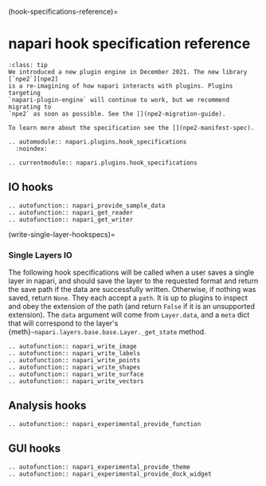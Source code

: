 (hook-specifications-reference)=

# napari hook specification reference

```{admonition} Introducing npe2
:class: tip
We introduced a new plugin engine in December 2021. The new library [`npe2`][npe2]
is a re-imagining of how napari interacts with plugins. Plugins targeting
`napari-plugin-engine` will continue to work, but we recommend migrating to
`npe2` as soon as possible. See the [](npe2-migration-guide).

To learn more about the specification see the [](npe2-manifest-spec).
```

```{eval-rst}
.. automodule:: napari.plugins.hook_specifications
  :noindex:

.. currentmodule:: napari.plugins.hook_specifications
```

## IO hooks

```{eval-rst}
.. autofunction:: napari_provide_sample_data
.. autofunction:: napari_get_reader
.. autofunction:: napari_get_writer
```

(write-single-layer-hookspecs)=

### Single Layers IO

The following hook specifications will be called when a user saves a single
layer in napari, and should save the layer to the requested format and return
the save path if the data are successfully written. Otherwise, if nothing was saved, return `None`.
They each accept a `path`.
It is up to plugins to inspect and obey the extension of the path (and return
`False` if it is an unsupported extension). The `data` argument will come
from `Layer.data`, and a `meta` dict that will correspond to the layer's
{meth}`~napari.layers.base.base.Layer._get_state` method.

```{eval-rst}
.. autofunction:: napari_write_image
.. autofunction:: napari_write_labels
.. autofunction:: napari_write_points
.. autofunction:: napari_write_shapes
.. autofunction:: napari_write_surface
.. autofunction:: napari_write_vectors
```

## Analysis hooks

```{eval-rst}
.. autofunction:: napari_experimental_provide_function
```

## GUI hooks

```{eval-rst}
.. autofunction:: napari_experimental_provide_theme
.. autofunction:: napari_experimental_provide_dock_widget
```

[npe2]: https://github.com/napari/npe2
